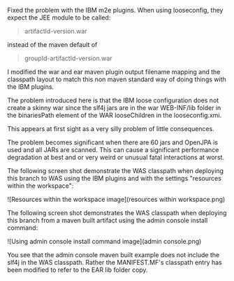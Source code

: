 Fixed the problem with the IBM m2e plugins. When using looseconfig, they expect the JEE module to be called:

>artifactId-version.war

instead of the maven default of

>groupId-artifactId-version.war

I modified the war and ear maven plugin output filename mapping and the classpath layout to match this non maven standard way of doing things with the IBM plugins.

The problem introduced here is that the IBM loose configuration does not create a skinny war since the slf4j jars are in the war WEB-INF/lib folder in the binariesPath element of the WAR looseChildren in the looseconfig.xmi.

This appears at first sight as a very silly problem of little consequences.

The problem becomes significant when there are 60 jars and OpenJPA is used and all JARs are scanned.  This can cause a significant performance degradation at best and or very weird or unusual fatal interactions at worst.

The following screen shot demonstrate the WAS classpath when deploying this branch to WAS using the IBM plugins and with the settings "resources within the workspace":

![Resources within the workspace image](resources within workspace.png)

The following screen shot demonstrates the WAS classpath when deploying this branch from a maven built artifact using the admin console install command:

![Using admin console install command image](admin console.png)

You see that the admin console maven built example does not include the slf4j in the WAS classpath.  Rather the MANIFEST.MF's classpath entry has been modified to refer to the EAR lib folder copy.